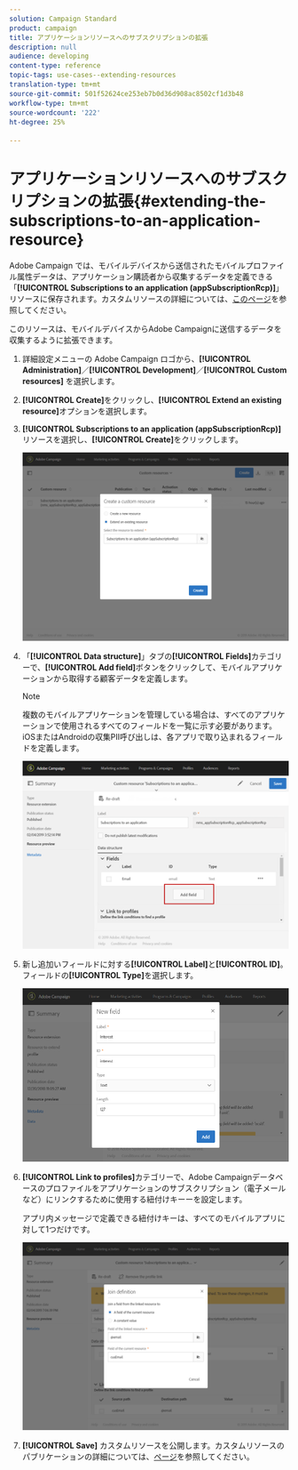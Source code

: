```yaml
---
solution: Campaign Standard
product: campaign
title: アプリケーションリソースへのサブスクリプションの拡張
description: null
audience: developing
content-type: reference
topic-tags: use-cases--extending-resources
translation-type: tm+mt
source-git-commit: 501f52624ce253eb7b0d36d908ac8502cf1d3b48
workflow-type: tm+mt
source-wordcount: '222'
ht-degree: 25%

---
```



# アプリケーションリソースへのサブスクリプションの拡張{#extending-the-subscriptions-to-an-application-resource}

Adobe Campaign では、モバイルデバイスから送信されたモバイルプロファイル属性データは、アプリケーション購読者から収集するデータを定義できる「**[!UICONTROL Subscriptions to an application (appSubscriptionRcp)]**」リソースに保存されます。カスタムリソースの詳細については、[このページ](../../developing/using/key-steps-to-add-a-resource.md)を参照してください。

このリソースは、モバイルデバイスからAdobe Campaignに送信するデータを収集するように拡張できます。

1. 詳細設定メニューの Adobe Campaign ロゴから、**[!UICONTROL Administration]**／**[!UICONTROL Development]**／**[!UICONTROL Custom resources]** を選択します。
1. **[!UICONTROL Create]**&#x200B;をクリックし、**[!UICONTROL Extend an existing resource]**&#x200B;オプションを選択します。
1. **[!UICONTROL Subscriptions to an application (appSubscriptionRcp)]**&#x200B;リソースを選択し、**[!UICONTROL Create]**&#x200B;をクリックします。

   ![](assets/in_app_personal_data_4.png)

1. 「**[!UICONTROL Data structure]**」タブの&#x200B;**[!UICONTROL Fields]**&#x200B;カテゴリーで、**[!UICONTROL Add field]**&#x200B;ボタンをクリックして、モバイルアプリケーションから取得する顧客データを定義します。

   >[!NOTE]
   >
   >複数のモバイルアプリケーションを管理している場合は、すべてのアプリケーションで使用されるすべてのフィールドを一覧に示す必要があります。 iOSまたはAndroidの収集PII呼び出しは、各アプリで取り込まれるフィールドを定義します。

   ![](assets/in_app_personal_data.png)

1. 新し追加いフィールドに対する&#x200B;**[!UICONTROL Label]**&#x200B;と&#x200B;**[!UICONTROL ID]**。 フィールドの&#x200B;**[!UICONTROL Type]**&#x200B;を選択します。

   ![](assets/schema_extension_uc9.png)

1. **[!UICONTROL Link to profiles]**&#x200B;カテゴリーで、Adobe Campaignデータベースのプロファイルをアプリケーションのサブスクリプション（電子メールなど）にリンクするために使用する紐付けキーーを設定します。

   アプリ内メッセージで定義できる紐付けキーは、すべてのモバイルアプリに対して1つだけです。

   ![](assets/in_app_personal_data_3.png)

1. **[!UICONTROL Save]** カスタムリソースを公開します。カスタムリソースのパブリケーションの詳細については、[ページ](../../developing/using/updating-the-database-structure.md#publishing-a-custom-resource)を参照してください。

